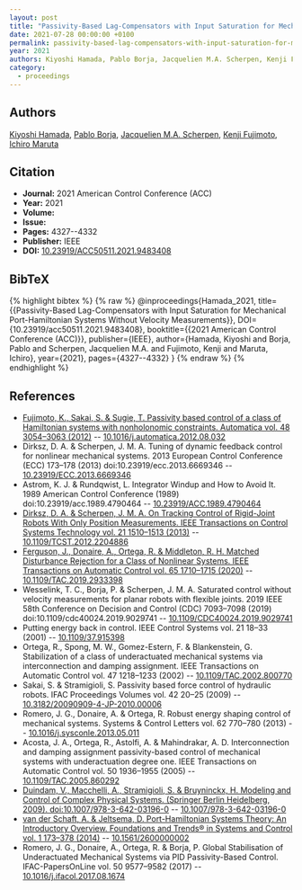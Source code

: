 ```yaml
---
layout: post
title: "Passivity-Based Lag-Compensators with Input Saturation for Mechanical Port-Hamiltonian Systems Without Velocity Measurements"
date: 2021-07-28 00:00:00 +0100
permalink: passivity-based-lag-compensators-with-input-saturation-for-mechanical-port-hamiltonian-systems-without-velocity-measurements
year: 2021
authors: Kiyoshi Hamada, Pablo Borja, Jacquelien M.A. Scherpen, Kenji Fujimoto, Ichiro Maruta
category:
  - proceedings
---
```

 
## Authors
[Kiyoshi Hamada](authors/kiyoshi_hamada), [Pablo Borja](authors/luis_pablo_borja), [Jacquelien M.A. Scherpen](authors/jacquelien_m_a_scherpen), [Kenji Fujimoto](authors/kenji_fujimoto), [Ichiro Maruta](authors/ichiro_maruta)
 
## Citation
- **Journal:** 2021 American Control Conference (ACC)
- **Year:** 2021
- **Volume:** 
- **Issue:** 
- **Pages:** 4327--4332
- **Publisher:** IEEE
- **DOI:** [10.23919/ACC50511.2021.9483408](https://doi.org/10.23919/ACC50511.2021.9483408)
 
## BibTeX
{% highlight bibtex %}
{% raw %}
@inproceedings{Hamada_2021,
  title={{Passivity-Based Lag-Compensators with Input Saturation for Mechanical Port-Hamiltonian Systems Without Velocity Measurements}},
  DOI={10.23919/acc50511.2021.9483408},
  booktitle={{2021 American Control Conference (ACC)}},
  publisher={IEEE},
  author={Hamada, Kiyoshi and Borja, Pablo and Scherpen, Jacquelien M.A. and Fujimoto, Kenji and Maruta, Ichiro},
  year={2021},
  pages={4327--4332}
}
{% endraw %}
{% endhighlight %}
 
## References
- [Fujimoto, K., Sakai, S. & Sugie, T. Passivity based control of a class of Hamiltonian systems with nonholonomic constraints. Automatica vol. 48 3054–3063 (2012)](passivity-based-control-of-a-class-of-hamiltonian-systems-with-nonholonomic-constraints) -- [10.1016/j.automatica.2012.08.032](https://doi.org/10.1016/j.automatica.2012.08.032)
- Dirksz, D. A. & Scherpen, J. M. A. Tuning of dynamic feedback control for nonlinear mechanical systems. 2013 European Control Conference (ECC) 173–178 (2013) doi:10.23919/ecc.2013.6669346 -- [10.23919/ECC.2013.6669346](https://doi.org/10.23919/ECC.2013.6669346)
- Astrom, K. J. & Rundqwist, L. Integrator Windup and How to Avoid It. 1989 American Control Conference (1989) doi:10.23919/acc.1989.4790464 -- [10.23919/ACC.1989.4790464](https://doi.org/10.23919/ACC.1989.4790464)
- [Dirksz, D. A. & Scherpen, J. M. A. On Tracking Control of Rigid-Joint Robots With Only Position Measurements. IEEE Transactions on Control Systems Technology vol. 21 1510–1513 (2013)](on-tracking-control-of-rigid-joint-robots-with-only-position-measurements) -- [10.1109/TCST.2012.2204886](https://doi.org/10.1109/TCST.2012.2204886)
- [Ferguson, J., Donaire, A., Ortega, R. & Middleton, R. H. Matched Disturbance Rejection for a Class of Nonlinear Systems. IEEE Transactions on Automatic Control vol. 65 1710–1715 (2020)](matched-disturbance-rejection-for-a-class-of-nonlinear-systems) -- [10.1109/TAC.2019.2933398](https://doi.org/10.1109/TAC.2019.2933398)
- Wesselink, T. C., Borja, P. & Scherpen, J. M. A. Saturated control without velocity measurements for planar robots with flexible joints. 2019 IEEE 58th Conference on Decision and Control (CDC) 7093–7098 (2019) doi:10.1109/cdc40024.2019.9029741 -- [10.1109/CDC40024.2019.9029741](https://doi.org/10.1109/CDC40024.2019.9029741)
- Putting energy back in control. IEEE Control Systems vol. 21 18–33 (2001) -- [10.1109/37.915398](https://doi.org/10.1109/37.915398)
- Ortega, R., Spong, M. W., Gomez-Estern, F. & Blankenstein, G. Stabilization of a class of underactuated mechanical systems via interconnection and damping assignment. IEEE Transactions on Automatic Control vol. 47 1218–1233 (2002) -- [10.1109/TAC.2002.800770](https://doi.org/10.1109/TAC.2002.800770)
- Sakai, S. & Stramigioli, S. Passivity based force control of hydraulic robots. IFAC Proceedings Volumes vol. 42 20–25 (2009) -- [10.3182/20090909-4-JP-2010.00006](https://doi.org/10.3182/20090909-4-JP-2010.00006)
- Romero, J. G., Donaire, A. & Ortega, R. Robust energy shaping control of mechanical systems. Systems &amp; Control Letters vol. 62 770–780 (2013) -- [10.1016/j.sysconle.2013.05.011](https://doi.org/10.1016/j.sysconle.2013.05.011)
- Acosta, J. A., Ortega, R., Astolfi, A. & Mahindrakar, A. D. Interconnection and damping assignment passivity-based control of mechanical systems with underactuation degree one. IEEE Transactions on Automatic Control vol. 50 1936–1955 (2005) -- [10.1109/TAC.2005.860292](https://doi.org/10.1109/TAC.2005.860292)
- [Duindam, V., Macchelli, A., Stramigioli, S. & Bruyninckx, H. Modeling and Control of Complex Physical Systems. (Springer Berlin Heidelberg, 2009). doi:10.1007/978-3-642-03196-0](modeling-and-control-of-complex-physical-systems) -- [10.1007/978-3-642-03196-0](https://doi.org/10.1007/978-3-642-03196-0)
- [van der Schaft, A. & Jeltsema, D. Port-Hamiltonian Systems Theory: An Introductory Overview. Foundations and Trends® in Systems and Control vol. 1 173–378 (2014)](port-hamiltonian-systems-theory-an-introductory-overview-journal) -- [10.1561/2600000002](https://doi.org/10.1561/2600000002)
- Romero, J. G., Donaire, A., Ortega, R. & Borja, P. Global Stabilisation of Underactuated Mechanical Systems via PID Passivity-Based Control. IFAC-PapersOnLine vol. 50 9577–9582 (2017) -- [10.1016/j.ifacol.2017.08.1674](https://doi.org/10.1016/j.ifacol.2017.08.1674)

